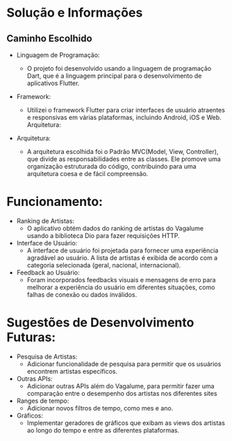 # Solução e Informações

## Caminho Escolhido

- Linguagem de Programação:

  - O projeto foi desenvolvido usando a linguagem de programação Dart, que é a linguagem principal para o desenvolvimento de aplicativos Flutter.

- Framework:

  - Utilizei o framework Flutter para criar interfaces de usuário atraentes e responsivas em várias plataformas, incluindo Android, iOS e Web.
    Arquitetura:

- Arquitetura:

  - A arquitetura escolhida foi o Padrão MVC(Model, View, Controller), que divide as responsabilidades entre as classes. Ele promove uma organização estruturada do código, contribuindo para uma arquitetura coesa e de fácil compreensão.

# Funcionamento:

- Ranking de Artistas:
  - O aplicativo obtém dados do ranking de artistas do Vagalume usando a biblioteca Dio para fazer requisições HTTP.
- Interface de Usuário:
  - A interface de usuário foi projetada para fornecer uma experiência agradável ao usuário. A lista de artistas é exibida de acordo com a categoria selecionada (geral, nacional, internacional).
- Feedback ao Usuário:
  - Foram incorporados feedbacks visuais e mensagens de erro para melhorar a experiência do usuário em diferentes situações, como falhas de conexão ou dados inválidos.

# Sugestões de Desenvolvimento Futuras:

- Pesquisa de Artistas:
  - Adicionar funcionalidade de pesquisa para permitir que os usuários encontrem artistas específicos.
- Outras APIs:
  - Adicionar outras APIs além do Vagalume, para permitir fazer uma comparação entre o desempenho dos artistas nos diferentes sites
- Ranges de tempo:
  - Adicionar novos filtros de tempo, como mes e ano.
- Gráficos:
  - Implementar geradores de gráficos que exibam as views dos artistas ao longo do tempo e entre as diferentes plataformas.
